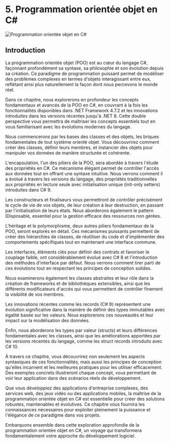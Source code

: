 # 5. Programmation orientée objet en C#

![Programmation orientée objet en C#](https://via.placeholder.com/800x200?text=Programmation+orient%C3%A9e+objet+en+C%23)

## Introduction

La programmation orientée objet (POO) est au cœur du langage C#, façonnant profondément sa syntaxe, sa philosophie et son évolution depuis sa création. Ce paradigme de programmation puissant permet de modéliser des problèmes complexes en termes d'objets interagissant entre eux, reflétant ainsi plus naturellement la façon dont nous percevons le monde réel.

Dans ce chapitre, nous explorerons en profondeur les concepts fondamentaux et avancés de la POO en C#, en couvrant à la fois les fonctionnalités disponibles dans .NET Framework 4.7.2 et les innovations introduites dans les versions récentes jusqu'à .NET 8. Cette double perspective vous permettra de maîtriser les concepts essentiels tout en vous familiarisant avec les évolutions modernes du langage.

Nous commencerons par les bases des classes et des objets, les briques fondamentales de tout système orienté objet. Vous découvrirez comment créer des classes, définir leurs membres, et instancier des objets pour manipuler vos données de manière structurée et cohérente.

L'encapsulation, l'un des piliers de la POO, sera abordée à travers l'étude des propriétés en C#. Ce mécanisme élégant permet de contrôler l'accès aux données tout en offrant une syntaxe intuitive. Nous verrons comment il a évolué à travers les versions du langage, des propriétés traditionnelles aux propriétés en lecture seule avec initialisation unique (init-only setters) introduites dans C# 9.

Les constructeurs et finaliseurs vous permettront de contrôler précisément le cycle de vie de vos objets, de leur création à leur destruction, en passant par l'initialisation de leurs états. Nous aborderons également le pattern IDisposable, essentiel pour la gestion efficace des ressources non gérées.

L'héritage et le polymorphisme, deux autres piliers fondamentaux de la POO, seront explorés en détail. Ces mécanismes puissants permettent de créer des hiérarchies de classes, de réutiliser du code et d'implémenter des comportements spécifiques tout en maintenant une interface commune.

Les interfaces, éléments clés pour définir des contrats et favoriser le couplage faible, ont considérablement évolué avec C# 8 et l'introduction des méthodes d'interface par défaut. Nous verrons comment tirer parti de ces évolutions tout en respectant les principes de conception solides.

Nous examinerons également les classes abstraites et leur rôle dans la création de frameworks et de bibliothèques extensibles, ainsi que les différents modificateurs d'accès qui vous permettent de contrôler finement la visibilité de vos membres.

Les innovations récentes comme les records (C# 9) représentent une évolution significative dans la manière de définir des types immutables avec égalité basée sur les valeurs. Nous explorerons ces nouveautés et leur impact sur la modélisation des données.

Enfin, nous aborderons les types par valeur (structs) et leurs différences fondamentales avec les classes, ainsi que les améliorations apportées par les versions récentes du langage, comme les struct records introduits avec C# 10.

À travers ce chapitre, vous découvrirez non seulement les aspects syntaxiques de ces fonctionnalités, mais aussi les principes de conception qu'elles incarnent et les meilleures pratiques pour les utiliser efficacement. Des exemples concrets illustreront chaque concept, vous permettant de voir leur application dans des scénarios réels de développement.

Que vous développiez des applications d'entreprise complexes, des services web, des jeux vidéo ou des applications mobiles, la maîtrise de la programmation orientée objet en C# est essentielle pour créer des solutions robustes, maintenables et évolutives. Ce chapitre vous fournira les connaissances nécessaires pour exploiter pleinement la puissance et l'élégance de ce paradigme dans vos projets.

Embarquons ensemble dans cette exploration approfondie de la programmation orientée objet en C#, un voyage qui transformera fondamentalement votre approche du développement logiciel.

